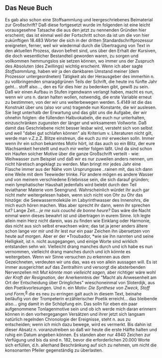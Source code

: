 ## Das Neue Buch
Es gab also schon eine Stoffsammlung und leergeschriebenes Beimaterial zur Großschrift? Daß diese fortgesetzt wurde im folgenden ist eine leicht vorausgesehne Tatsache die aus den jetzt zu nennenden Gründen hier erscheint; das ist einmal weil der Fortschritt schon da ist um die von hier zukünftigen 18.483 Wörter die sich in der dritten Standardschriftprozessur ereigneten, ferner, weil wir wiedermal durch die Übertragung von Text in den aktuellen Prozess, davon befreit sind, uns über den Erhalt der Kursiven, die doch wesentlicher Bestandteil geworden waren, zu sorgen und vollkommen hemmungslos sie setzen können, wo immer uns der Zuspruch des Absoluten (des Zwillings) wichtig erscheint. Wenn ich aber sagte *Stoffsammlung,* haben wir ja den dankbaren Umstand meiner (dem Prozessor untergeordneten) Tätigkeit als der Herausgeber des immerhin n. zu vollbringenden smaragdgrünen Teils der Schrift, die heute ins fünfte Jahr geht... stoff also..., den es für dies hier zu bedenken gibt, gewiß zu sein. Daß wir einen Aufbau in Stufen irgendwann verlangt haben, macht es nun, wenn wir uns n. daran halten wollen, notwendig, die erste Variable erneut zu bestimmen, von der wir uns weiterbewegen werden. 5.4149 ist die das Konstrukt über uns (also vor uns) tragende nun Konstante, die wir auslesen. Sie liegt unterhalb der Erwartung und das gibt uns die Aufgabe, der wir ohnehin folgten: die füllenden Halbvokabeln, die euch nur unterhalten, einzuschränken zugunsten der länger und wirksameren Vollworte. Daß damit das Geschriebene nicht besser lesbar wird, versteht sich von selbst und weil &quot;dabei gut schlafen können&quot; als Kriterium v. Literaturen nicht gilt, werde man v.Z.z.Z. Blitze einstreun, die euch zu mir erwecken solln. Immer wenn ihr ein schon bekanntes Motiv hört, ist das auch so ein Blitz, der eure Wachsamkeit herstellt und euch mir weiter folgen läßt. Und da sind schon ein Haufen solcher Motive über die ganze Großschrift verteilt - wie: Weihwasser zum Beispiel und daß wir es nur zuweilen anders nennen, um nicht häretisch angeklagt zu werden. Man bringt mir jedes Jahr eine Flasche immer aus der Nähe vom Ursprungssee ..rainen mit, das ich dann eine Weile mit dem Teewieder trinke. Für andere mögen es andere Wasser und von meinem verschiedene Erlebnisse sein, die sich darauf gründen; mein lymphatischer Haushalt jedenfalls wird belebt durch den Teil leviathaner Materie vom Seengrund. Wahrscheinlich würdet ihr auch gar nicht mehr weitergelesen haben, wenn sich nicht von Ohr zu Ohr das hinzöge: die Seewassermoleküle im Labyrinthwasser des Innenohrs, die mich euch hören machen. Was aber sprecht ihr dann, wenn ihr sprechen tut? Lange Zeit... *je me suis couché de bonne heure?* Das wäre die Nacht einmal wenn dieses bewahrt ist und übertragen in eurem Sinne. Ich legte allein mein Herz nicht darein, was zu finden wie Einklang oder Harmonie, das nicht aus sich selbst erwachsen wäre; das tat ja jener anders ältere schon lange vor mir und ihr lest nur ein paar Zeichen ihn übersetzen von heute auf morgen. Aber er der *Troubador, *wie sie ihn nannten und seine Helligkeit, ist n. nicht ausgegangen, und einige Worte sind wirklich entstanden sehn wir. Vielleicht drang manches durch und ich habe es nun vernommen, vielleicht drang manches durch und ich könnte es weitergeben. Wenn wir Sinne versuchen zu erkennen aus dem Gezeichneten, verdeuten wir uns das, was es von allein aussagen will. Es ist immer ausgerichtet auf das Zentralhirn und versorgt die absterbenden Nervenzellen mit *Mut könnte man vielleicht sagen,* aber richtiger wäre wohl *der Kraft der Resignation*, der Anerkenntnis der &quot;Macht als Anwesenheit am Ort der Entscheidung über Dringliches&quot; wieschoneinmal von Sloterdijk, aus den Poetikvorlesungen. Und n. ein Motiv: *Die Synthese von Zweck, Stoff und Form,*<sup><a id="ffn6" href="#fn6" class="footnote">6</a></sup> die es neu zu erringen galt auch in diesem Text, beinahe beiläufig von der Trompeterin erzählerischer Poetik erreicht... das bleibende also... ging damit in die Schöpfung ein. Das solln für eben ein paar aufgenommene Tonlagenmotive sein und ob ich werde mich daran erinnern können in den vorhergegangen Versätzen und ihrer jetzt sich langsam natürlich regelnden Chronologie der Ereignisse, steht n. aus zu entscheiden; wenn ich mich dazu bewege, wird es vermerkt. Bis dahin ist dieser Absatz n. voranzutreiben so daß wir heute die erste Hälfte halten und ruhig ein Datum angeben können. Es standen aber nur 4940 Zeichen zur Verfügung und bis da sind n. 182, bevor die erforderlichen 20.000 Worte sich erfüllen, d.h. allerhand Beschränkung auf sich zu nehmen, um nicht die konsonanten Pfeiler gegenständig zu überlasten.   
